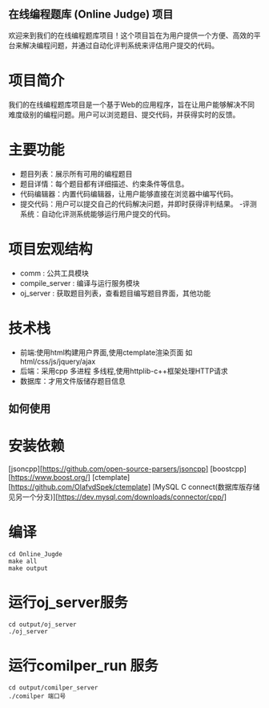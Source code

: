 ## 在线编程题库 (Online Judge) 项目
欢迎来到我们的在线编程题库项目！这个项目旨在为用户提供一个方便、高效的平台来解决编程问题，并通过自动化评判系统来评估用户提交的代码。

# 项目简介
我们的在线编程题库项目是一个基于Web的应用程序，旨在让用户能够解决不同难度级别的编程问题。用户可以浏览题目、提交代码，并获得实时的反馈。

# 主要功能
- 题目列表：展示所有可用的编程题目
- 题目详情：每个题目都有详细描述、约束条件等信息。
- 代码编辑器：内置代码编辑器，让用户能够直接在浏览器中编写代码。
- 提交代码：用户可以提交自己的代码解决问题，并即时获得评判结果。
 -评测系统：自动化评测系统能够运行用户提交的代码。

# 项目宏观结构
- comm : 公共工具模块
- compile_server : 编译与运行服务模块
- oj_server : 获取题目列表，查看题目编写题目界面，其他功能


# 技术栈
- 前端:使用html构建用户界面,使用ctemplate渲染页面 如 html/css/js/jquery/ajax
- 后端：采用cpp 多进程 多线程,使用httplib-c++框架处理HTTP请求
- 数据库：才用文件版储存题目信息


## 如何使用

# 安装依赖
[jsoncpp][https://github.com/open-source-parsers/jsoncpp]
[boostcpp][https://www.boost.org/]
[ctemplate][https://github.com/OlafvdSpek/ctemplate]
[MySQL C connect(数据库版存储 见另一个分支)][https://dev.mysql.com/downloads/connector/cpp/]

# 编译
    cd Online_Jugde 
    make all
    make output

# 运行oj_server服务
    cd output/oj_server
    ./oj_server

# 运行comilper_run 服务
    cd output/comilper_server
    ./comilper 端口号